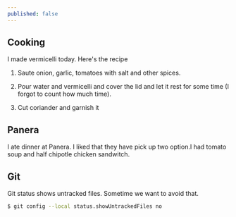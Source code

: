 ```yaml
---
published: false
---
```

## Cooking

I made vermicelli today. Here's the recipe 

1. Saute onion, garlic, tomatoes with salt and other spices.

2. Pour water and vermicelli and cover the lid and let it rest for some time (I forgot to count how much time).

3. Cut coriander and garnish it

## Panera

I ate dinner at Panera. I liked that they have pick up two option.I had tomato soup and half chipotle chicken sandwitch.



## Git 

Git status shows untracked files. Sometime we want to avoid that. 

```bash
$ git config --local status.showUntrackedFiles no
```
